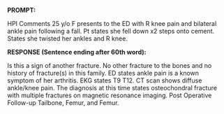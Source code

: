 **PROMPT:**

HPI Comments 25 y/o F presents to the ED with R knee pain and bilateral ankle pain following a fall. Pt states she fell down x2 steps onto cement. States she twisted her ankles and R knee.

**RESPONSE (Sentence ending after 60th word):**

Is this a sign of another fracture. No other fracture to the bones and no history of fracture(s) in this family. ED states ankle pain is a known symptom of her arthritis. EKG states T9 T12. CT scan shows diffuse ankle/knee pain. The diagnosis at this time states osteochondral fracture with multiple fractures on magnetic resonance imaging. Post Operative Follow-up  Tailbone, Femur, and Femur. 